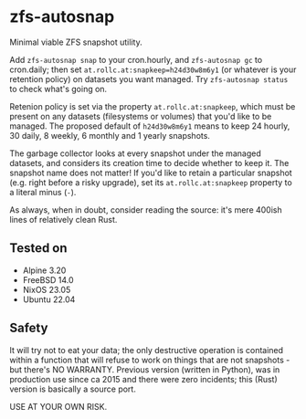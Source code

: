 # zfs-autosnap

Minimal viable ZFS snapshot utility.

Add `zfs-autosnap snap` to your cron.hourly, and `zfs-autosnap gc` to
cron.daily; then set `at.rollc.at:snapkeep=h24d30w8m6y1` (or whatever
is your retention policy) on datasets you want managed. Try
`zfs-autosnap status` to check what's going on.

Retenion policy is set via the property `at.rollc.at:snapkeep`, which
must be present on any datasets (filesystems or volumes) that you'd
like to be managed. The proposed default of `h24d30w8m6y1` means to
keep 24 hourly, 30 daily, 8 weekly, 6 monthly and 1 yearly snapshots.

The garbage collector looks at every snapshot under the managed
datasets, and considers its creation time to decide whether to keep
it. The snapshot name does not matter! If you'd like to retain a
particular snapshot (e.g. right before a risky upgrade), set its
`at.rollc.at:snapkeep` property to a literal minus (`-`).

As always, when in doubt, consider reading the source: it's mere
400ish lines of relatively clean Rust.

## Tested on

- Alpine 3.20
- FreeBSD 14.0
- NixOS 23.05
- Ubuntu 22.04

## Safety

It will try not to eat your data; the only destructive operation is
contained within a function that will refuse to work on things that
are not snapshots - but there's NO WARRANTY. Previous version (written
in Python), was in production use since ca 2015 and there were zero
incidents; this (Rust) version is basically a source port.

USE AT YOUR OWN RISK.
